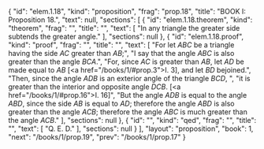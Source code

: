{
  "id": "elem.1.18",
  "kind": "proposition",
  "frag": "prop.18",
  "title": "BOOK I: Proposition 18.",
  "text": null,
  "sections": [
    {
      "id": "elem.1.18.theorem",
      "kind": "theorem",
      "frag": "",
      "title": "",
      "text": [
        "In any triangle the greater side subtends the greater angle."
      ],
      "sections": null
    },
    {
      "id": "elem.1.18.proof",
      "kind": "proof",
      "frag": "",
      "title": "",
      "text": [
        "For let <var>ABC</var> be a triangle having the side <var>AC</var> greater than <var>AB</var>;",
        "I say that the angle <var>ABC</var> is also greater than the angle <var>BCA</var>.",
        "For, since <var>AC</var> is greater than <var>AB</var>, let <var>AD</var> be made equal to <var>AB</var> [<a href=\"/books/1/#prop.3\">I. 3</a>], and let <var>BD</var> bejoined.",
        "Then, since the angle <var>ADB</var> is an exterior angle of the triangle <var>BCD</var>, ",
        "it is greater than the interior and opposite angle <var>DCB</var>. [<a href=\"/books/1/#prop.16\">I. 16</a>]",
        "But the angle <var>ADB</var> is equal to the angle <var>ABD</var>, since the side <var>AB</var> is equal to <var>AD</var>; therefore the angle <var>ABD</var> is also greater than the angle <var>ACB</var>; therefore the angle <var>ABC</var> is much greater than the angle <var>ACB</var>."
      ],
      "sections": null
    },
    {
      "id": "",
      "kind": "qed",
      "frag": "",
      "title": "",
      "text": [
        "Q. E. D."
      ],
      "sections": null
    }
  ],
  "layout": "proposition",
  "book": 1,
  "next": "/books/1/prop.19",
  "prev": "/books/1/prop.17"
}
